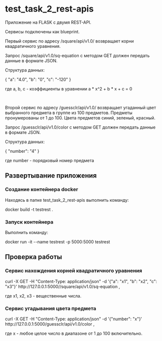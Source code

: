 # test_task_2_rest-apis
<p>Приложение на FLASK с двумя REST-API.</p>
<p>Cервисы подключены как blueprint.</p>
<p>Первый сервис по адресу /square/api/v1.0/ возвращает корни квадратичного уравнения.</p>
<p>Запрос /square/api/v1.0/sq-equation c методом GET должен передать данные в формате JSON.</p>
<p>Структура данных:</p>
{
    "a": "4.0",
    "b": "0",
    "c": "-120"
}
<p>где a, b, c - коэффициенты в уравнении a * x^2 + b * x + c = 0</p>
<br>
<p>Второй сервис по адресу /guessclr/api/v1.0/ возвращает угаданный цвет выбранного предмета в группе из 100 предметов. 
  Предметы пронумерованы от 1 до 100.
  Цвета предметов синий, зеленый, красный.</p>
<p>Запрос /guessclr/api/v1.0/color c методом GET должен передать данные в формате JSON.</p>
<p>Структура данных:</p>
{
    "number": "4"
}
<p>где number - порядковый номер предмета</p>
<H2>Развертывание приложения</H2>
<H3>Создание контейнера docker</H3>
<p>Находясь в папке test_task_2_rest-apis выполнить команду:</p>
<p>docker build -t testrest .</p>
<H3>Запуск контейнера</H3>
<p>Выполнить команду:</p>
<p>docker run -it --name testrest -p 5000:5000 testrest</p>
<H2>Проверка работы</H2>
<H3>Сервис нахождения корней квадратичного уравнения</H3>
<p>curl -X GET -H "Content-Type: application/json" -d '{"a": "x1", "b": "x2", "c": "x3"}' http://127.0.0.1:5000//square/api/v1.0/sq-equation   ,</p>
<p>где x1, x2, x3 - вещественные числа.</p>
<H3>Сервис угадывания цвета предмета</H3>
<p>curl -X GET -H "Content-Type: application/json" -d '{"number": "x"}' http://127.0.0.1:5000/guessclr/api/v1.0/color   ,</p>
<p>где x - любое целое число в диапазоне от 1 до 100 включительно.</p>






